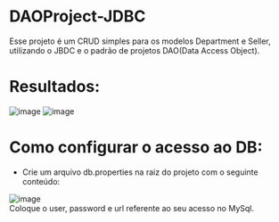 # DAOProject-JDBC

Esse projeto é um CRUD simples para os modelos Department e Seller, utilizando o JBDC e o padrão de projetos DAO(Data Access Object).

# Resultados:

![image](https://github.com/Emanuelsmcastro/DAOProject-JDBC/assets/93106680/032d89d1-a7fe-41af-9de7-7c097ab31e94)
![image](https://github.com/Emanuelsmcastro/DAOProject-JDBC/assets/93106680/cd22c032-09ce-496c-856d-734259d204d6)

# Como configurar o acesso ao DB:

- Crie um arquivo db.properties na raiz do projeto com o seguinte conteúdo:

![image](https://github.com/Emanuelsmcastro/DAOProject-JDBC/assets/93106680/6526a9be-f6e8-4f6f-8d65-f4af16225a50)                                                      
Coloque o user, password e url referente ao seu acesso no MySql.

